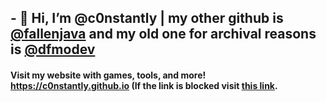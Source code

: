 ## - 👋 Hi, I’m @c0nstantly | my other github is <a href="https://github.com/fallenjava">@fallenjava</a> and my old one for archival reasons is <a href="https://github.com/dfmodev">@dfmodev</a>
#### Visit my website with games, tools, and more! https://c0nstantly.github.io (If the link is blocked visit <a href="https://github.com/c0nstantly/c0nstantly.github.io/blob/main/instances.md">this link</a>.

